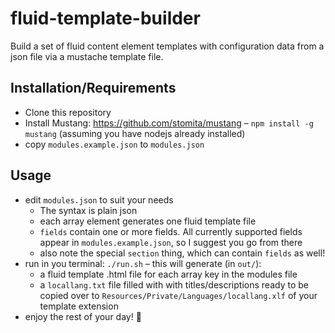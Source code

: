 # fluid-template-builder 

Build a set of fluid content element templates with configuration data from a 
json file via a mustache template file.

## Installation/Requirements

 - Clone this repository
 - Install Mustang: https://github.com/stomita/mustang – `npm install -g mustang`
 (assuming you have nodejs already installed)
 - copy `modules.example.json` to `modules.json`

## Usage

 - edit `modules.json` to suit your needs
    - The syntax is plain json
    - each array element generates one fluid template file
    - `fields` contain one or more fields. All currently supported fields appear
    in `modules.example.json`, so I suggest you go from there
    - also note the special `section` thing, which can contain `fields` as well!
 - run in you terminal: `./run.sh` – this will generate (in `out/`):
    - a fluid template .html file for each array key in the modules file
    - a `locallang.txt` file filled with with titles/descriptions ready to be 
    copied over to `Resources/Private/Languages/locallang.xlf` of your template
    extension
 - enjoy the rest of your day! :metal: